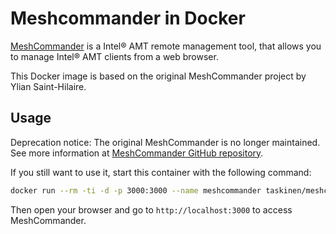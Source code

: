 # Meshcommander in Docker

[MeshCommander](https://www.meshcommander.com/) is a Intel® AMT remote management tool,
that allows you to manage Intel® AMT clients from a web browser.

This Docker image is based on the original MeshCommander project by Ylian Saint-Hilaire.

## Usage

Deprecation notice: The original MeshCommander is no longer maintained. See more information
at [MeshCommander GitHub repository](https://github.com/Ylianst/MeshCommander).

If you still want to use it, start this container with the following command:

```bash
docker run --rm -ti -d -p 3000:3000 --name meshcommander taskinen/meshcommander
```

Then open your browser and go to `http://localhost:3000` to access MeshCommander.
